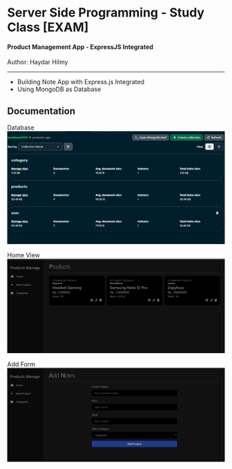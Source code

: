 # Server Side Programming - Study Class [EXAM]
#### Product Management App - ExpressJS Integrated
Author: Haydar Hilmy

---
- Building Note App with Express.js Integrated
- Using MongoDB as Database


## Documentation
Database
![Logo](https://raw.githubusercontent.com/haydar-hilmy/product-express/refs/heads/main/documentation/database.png)

Home View
![Logo](https://raw.githubusercontent.com/haydar-hilmy/product-express/refs/heads/main/documentation/home.png)

Add Form
![Logo](https://raw.githubusercontent.com/haydar-hilmy/product-express/refs/heads/main/documentation/addform.png)
